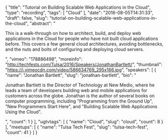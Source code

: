 {
  "title": "Tutorial on Building Scalable Web Applications in the Cloud",
  "type": "recording",
  "tags": [
    "Cloud"
  ],
  "date": "2016-08-05T14:31:33",
  "draft": false,
  "slug": "tutorial-on-building-scalable-web-applications-in-the-cloud",
  "abstract": "<p>This is a walk-through on how to architect, build, and deploy web applications in the Cloud for people who have not built cloud applications before. This covers a few general cloud architectures, avoiding bottlenecks, and the nuts and bolts of configuring and deploying cloud servers.</p>",
  "vimeo": "178886498",
  "moreinfo": "http://techfests.com/Tulsa/2016/Speakers/JonathanBartlett/",
  "thumbnail": "https://i.vimeocdn.com/video/586634769_295x166.jpg",
  "speakers": [
    {
      "name": "Jonathan Bartlett",
      "slug": "jonathan-bartlett",
      "bio": "<p>Jonathan Bartlett is the Director of Technology at New Medio, where he leads a team of developers building web and mobile applications for customers across the globe. Jonathan is the author of several books on computer programming, including \"Programming from the Ground Up\", \"New Programmers Start Here\", and \"Building Scalable Web Applications Using the Cloud\".</p>",
      "count": 1
    }
  ],
  "ugtvtags": [
    {
      "name": "Cloud",
      "slug": "cloud",
      "count": 8
    }
  ],
  "meetups": [
    {
      "name": "Tulsa Tech Fest",
      "slug": "tulsa-tech-fest",
      "count": 41
    }
  ]
}